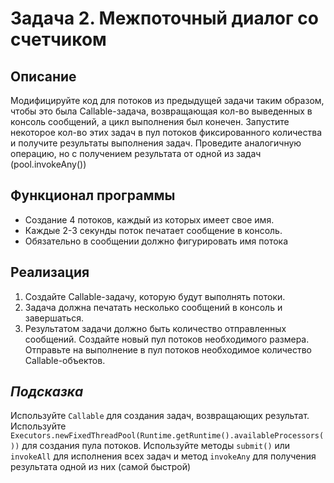 # **Задача 2. Межпоточный диалог со счетчиком**
## Описание
Модифицируйте код для потоков из предыдущей задачи таким образом, чтобы это была Callable-задача, возвращающая кол-во выведенных в консоль сообщений, а цикл выполнения был конечен. Запустите некоторое кол-во этих задач в пул потоков фиксированного количества и получите результаты выполнения задач. Проведите аналогичную операцию, но с получением результата от одной из задач (pool.invokeAny())

## Функционал программы
* Создание 4 потоков, каждый из которых имеет свое имя.
* Каждые 2-3 секунды поток печатает сообщение в консоль. 
* Обязательно в сообщении должно фигурировать имя потока
## Реализация
1. Создайте Callable-задачу, которую будут выполнять потоки.
 2. Задача должна печатать несколько сообщений в консоль и завершаться. 
3. Результатом задачи должно быть количество отправленных сообщений.
Создайте новый пул потоков необходимого размера.
Отправьте на выполнение в пул потоков необходимое количество Callable-объектов.
## *Подсказка*
Используйте ```Callable``` для создания задач, возвращающих результат. Используйте ```Executors.newFixedThreadPool(Runtime.getRuntime().availableProcessors())``` для создания пула потоков. Используйте методы ```submit()``` или ```invokeAll``` для исполнения всех задач и метод ```invokeAny``` для получения результата одной из них (самой быстрой)